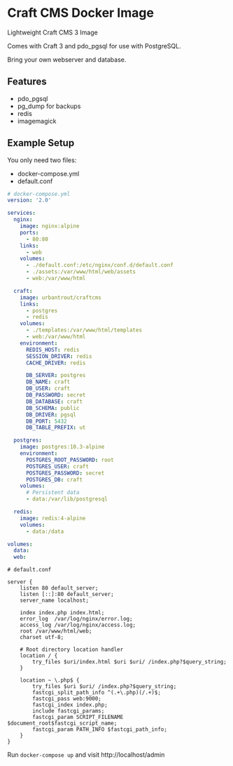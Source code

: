 # Craft CMS Docker Image

Lightweight Craft CMS 3 Image

Comes with Craft 3 and pdo_pgsql for use with PostgreSQL.

Bring your own webserver and database.

## Features

* pdo_pgsql
* pg_dump for backups
* redis
* imagemagick

## Example Setup

You only need two files:

* docker-compose.yml
* default.conf

```yml
# docker-compose.yml
version: '2.0'

services:
  nginx:
    image: nginx:alpine
    ports:
      - 80:80
    links:
      - web
    volumes:
      - ./default.conf:/etc/nginx/conf.d/default.conf
      - ./assets:/var/www/html/web/assets
      - web:/var/www/html

  craft:
    image: urbantrout/craftcms
    links:
      - postgres
      - redis
    volumes:
      - ./templates:/var/www/html/templates
      - web:/var/www/html
    environment:
      REDIS_HOST: redis
      SESSION_DRIVER: redis
      CACHE_DRIVER: redis

      DB_SERVER: postgres
      DB_NAME: craft
      DB_USER: craft
      DB_PASSWORD: secret
      DB_DATABASE: craft
      DB_SCHEMA: public
      DB_DRIVER: pgsql
      DB_PORT: 5432
      DB_TABLE_PREFIX: ut

  postgres:
    image: postgres:10.3-alpine
    environment:
      POSTGRES_ROOT_PASSWORD: root
      POSTGRES_USER: craft
      POSTGRES_PASSWORD: secret
      POSTGRES_DB: craft
    volumes:
      # Persistent data
      - data:/var/lib/postgresql

  redis:
    image: redis:4-alpine
    volumes:
      - data:/data

volumes:
  data:
  web:
```

```nginx
# default.conf

server {
    listen 80 default_server;
    listen [::]:80 default_server;
    server_name localhost;

    index index.php index.html;
    error_log  /var/log/nginx/error.log;
    access_log /var/log/nginx/access.log;
    root /var/www/html/web;
    charset utf-8;

    # Root directory location handler
    location / {
        try_files $uri/index.html $uri $uri/ /index.php?$query_string;
    }

    location ~ \.php$ {
        try_files $uri $uri/ /index.php?$query_string;
        fastcgi_split_path_info ^(.+\.php)(/.+)$;
        fastcgi_pass web:9000;
        fastcgi_index index.php;
        include fastcgi_params;
        fastcgi_param SCRIPT_FILENAME $document_root$fastcgi_script_name;
        fastcgi_param PATH_INFO $fastcgi_path_info;
    }
}
```

Run `docker-compose up` and visit http://localhost/admin
